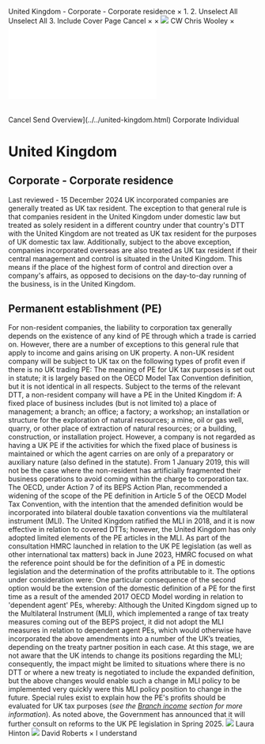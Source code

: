 United Kingdom - Corporate - Corporate residence
×
1.
2.
Unselect All
Unselect All
3.
Include Cover Page
Cancel
×
×
![](../../-/media/world-wide-tax-summaries/attachments/global---chris-wooley.ashx%3Frev=ac5e5f3223b34096b1afc2a6009c7320&revision=ac5e5f32-23b3-4096-b1af-c2a6009c7320&hash=859B7ADC84DC2CBEC9760E9E6EE7DE6D0A8BFCDF)
CW
Chris Wooley
×
![](corporate-residence.html)
######
Cancel
Send
Overview](../../united-kingdom.html)
Corporate
Individual
# United Kingdom
## Corporate - Corporate residence
Last reviewed - 15 December 2024
UK incorporated companies are generally treated as UK tax resident. The exception to that general rule is that companies resident in the United Kingdom under domestic law but treated as solely resident in a different country under that country's DTT with the United Kingdom are not treated as UK tax resident for the purposes of UK domestic tax law.
Additionally, subject to the above exception, companies incorporated overseas are also treated as UK tax resident if their central management and control is situated in the United Kingdom. This means if the place of the highest form of control and direction over a company's affairs, as opposed to decisions on the day-to-day running of the business, is in the United Kingdom.
## Permanent establishment (PE)
For non-resident companies, the liability to corporation tax generally depends on the existence of any kind of PE through which a trade is carried on. However, there are a number of exceptions to this general rule that apply to income and gains arising on UK property. A non-UK resident company will be subject to UK tax on the following types of profit even if there is no UK trading PE:
The meaning of PE for UK tax purposes is set out in statute; it is largely based on the OECD Model Tax Convention definition, but it is not identical in all respects. Subject to the terms of the relevant DTT, a non-resident company will have a PE in the United Kingdom if:
A fixed place of business includes (but is not limited to) a place of management; a branch; an office; a factory; a workshop; an installation or structure for the exploration of natural resources; a mine, oil or gas well, quarry, or other place of extraction of natural resources; or a building, construction, or installation project. However, a company is not regarded as having a UK PE if the activities for which the fixed place of business is maintained or which the agent carries on are only of a preparatory or auxiliary nature (also defined in the statute). From 1 January 2019, this will not be the case where the non-resident has artificially fragmented their business operations to avoid coming within the charge to corporation tax.
The OECD, under Action 7 of its BEPS Action Plan, recommended a widening of the scope of the PE definition in Article 5 of the OECD Model Tax Convention, with the intention that the amended definition would be incorporated into bilateral double taxation conventions via the multilateral instrument (MLI). The United Kingdom ratified the MLI in 2018, and it is now effective in relation to covered DTTs; however, the United Kingdom has only adopted limited elements of the PE articles in the MLI.
As part of the consultation HMRC launched in relation to the UK PE legislation (as well as other international tax matters) back in June 2023, HMRC focused on what the reference point should be for the definition of a PE in domestic legislation and the determination of the profits attributable to it. The options under consideration were:
One particular consequence of the second option would be the extension of the domestic definition of a PE for the first time as a result of the amended 2017 OECD Model wording in relation to 'dependent agent' PEs, whereby:
Although the United Kingdom signed up to the Multilateral Instrument (MLI), which implemented a range of tax treaty measures coming out of the BEPS project, it did not adopt the MLI measures in relation to dependent agent PEs, which would otherwise have incorporated the above amendments into a number of the UK’s treaties, depending on the treaty partner position in each case. At this stage, we are not aware that the UK intends to change its positions regarding the MLI; consequently, the impact might be limited to situations where there is no DTT or where a new treaty is negotiated to include the expanded definition, but the above changes would enable such a change in MLI policy to be implemented very quickly were this MLI policy position to change in the future.
Special rules exist to explain how the PE's profits should be evaluated for UK tax purposes (*see the [Branch income](branch-income.html) section for more information*).
As noted above, the Government has announced that it will further consult on reforms to the UK PE legislation in Spring 2025.
![](../../-/media/world-wide-tax-summaries/unitedkingdomlaura-hintonunited-kingdom--laura-hintonjpg20220322135947158.ashx%3Frev=5f59f835ef844c0b8124171cd052165f&revision=5f59f835-ef84-4c0b-8124-171cd052165f&hash=66306F19800F5A70B635C78F8E8B2A0F42110B25)
Laura Hinton
![](../../-/media/world-wide-tax-summaries/unitedkingdomdavid-robertsdavid-robertsjpg20221219105316874.ashx%3Frev=6f7ea199103f4dd0aeda8234cd6cc5a5&revision=6f7ea199-103f-4dd0-aeda-8234cd6cc5a5&hash=777E03F5FBD297D679940E7F41213D511B7C7E1C)
David Roberts
×
I understand